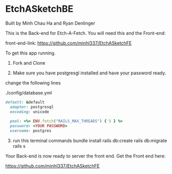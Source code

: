 # EtchASketchBE
Built by Minh Chau Ha
and
Ryan Denlinger

This is the Back-end for Etch-A-Fetch.
You will need this and the Front-end:

front-end-link: https://github.com/minhl337/EtchASketchFE

To get this app running.

1) Fork and Clone

2) Make sure you have postgresgl installed and have your password ready.

change the following lines

./config/database.yml

```ruby 
default: &default
  adapter: postgresql
  encoding: unicode
  
  pool: <%= ENV.fetch("RAILS_MAX_THREADS") { 5 } %>
  password: <YOUR PASSWORD>
  username: postgres
  ```

3) run this terminal commands
bundle install
rails db:create
rails db:migrate
rails s

Your Back-end is now ready to server the front end.
Get the Front end here:

https://github.com/minhl337/EtchASketchFE
